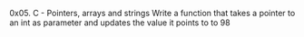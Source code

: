 0x05. C - Pointers, arrays and strings
Write a function that takes a pointer to an int as parameter and updates the value it points to to 98
